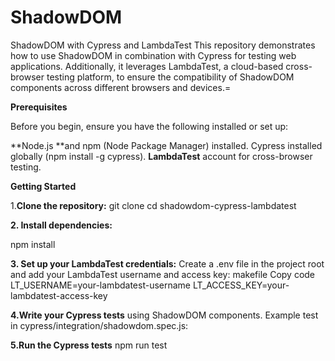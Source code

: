 # ShadowDOM
ShadowDOM with Cypress and LambdaTest
This repository demonstrates how to use ShadowDOM in combination with Cypress for testing web applications. 
Additionally, it leverages LambdaTest, a cloud-based cross-browser testing platform,  to ensure the compatibility of ShadowDOM components across different browsers and devices.=

**Prerequisites**

Before you begin, ensure you have the following installed or set up:

**Node.js **and npm (Node Package Manager) installed.
Cypress installed globally (npm install -g cypress).
**LambdaTest** account for cross-browser testing.

**Getting Started**

1.**Clone the repository:**
git clone <repository-url>
cd shadowdom-cypress-lambdatest

**2. Install dependencies:**

npm install

**3. Set up your LambdaTest credentials:**
Create a .env file in the project root and add your LambdaTest username and access key:
makefile
Copy code
LT_USERNAME=your-lambdatest-username
LT_ACCESS_KEY=your-lambdatest-access-key

**4.Write your Cypress tests** using ShadowDOM components. Example test in cypress/integration/shadowdom.spec.js:

**5.Run the Cypress tests**
npm run test


